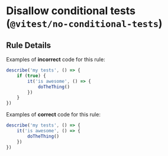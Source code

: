 # Disallow conditional tests (`@vitest/no-conditional-tests`)

<!-- end auto-generated rule header -->

## Rule Details

Examples of **incorrect** code for this rule:

```js
describe('my tests', () => {
	if (true) {
		it('is awesome', () => {
			doTheThing()
		})
	}
})
```

Examples of **correct** code for this rule:

```js
describe('my tests', () => {
	it('is awesome', () => {
		doTheThing()
	})
})
```
